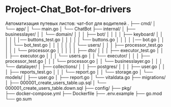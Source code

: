 # Project-Chat_Bot-for-drivers
Автоматизация путевых листов: чат-бот для водителей
.
├── cmd/
│   └── app/
│       └── main.go
│       └── ChatBot
├── internal/
│   ├── businesslayer/
│   │     └── domain/
│   │     │     ├── bot/
│   │     │     │    ├── keyboard/
│   │     │     │    │    │── buttons_test.go 
│   │     │     │    │    └── buttons.go
│   │     │     │    │── bot.go
│   │     │     │    └── bot_test.go
│   │     │     │
│   │     │     └── users/
│   │     │           ├── processor_test.go
│   │     │           └── processor.go
│   │     │
│   │     ├── dto/
│   │     │    ├── executor_test.go
│   │     │    ├── executor.go
│   │     │    └── users.go
│   │     └── executor/
│   │     │      ├── processor_test.go
│   │     │      └── processor.go
│   │     └── businesslayer.go
│   │
│   └── datalayer/
│         ├── collections/
│         │   ├── postgres/
│         │   │     ├── user.go
│         │   │     ├── reports_test.go
│         │   │     └── report.go
│         │   └── storage.go
│         └──  models/
│               ├── user.go
│               ├── report.go
│               └── vitaldata.go
├── migrations/
│   ├── 000001_create_users_table.up.sql
│   └── 000001_create_users_table.down.sql
├── config/
├── pkg/  
├── docker-compose.yml
├── Dockerfile
├── .env.example
├── go.mod
└── go.sum

